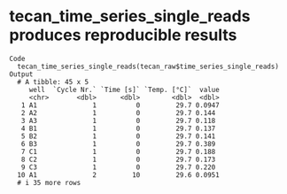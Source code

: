 # tecan_time_series_single_reads produces reproducible results

    Code
      tecan_time_series_single_reads(tecan_raw$time_series_single_reads)
    Output
      # A tibble: 45 x 5
         well  `Cycle Nr.` `Time [s]` `Temp. [°C]`  value
         <chr>       <dbl>      <dbl>        <dbl>  <dbl>
       1 A1              1          0         29.7 0.0947
       2 A2              1          0         29.7 0.144 
       3 A3              1          0         29.7 0.118 
       4 B1              1          0         29.7 0.137 
       5 B2              1          0         29.7 0.141 
       6 B3              1          0         29.7 0.389 
       7 C1              1          0         29.7 0.188 
       8 C2              1          0         29.7 0.173 
       9 C3              1          0         29.7 0.220 
      10 A1              2         10         29.6 0.0951
      # i 35 more rows


